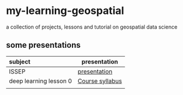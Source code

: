 # my-learning-geospatial
a collection of projects, lessons and tutorial on geospatial data science



##  some presentations

| subject                | presentation                                                 |
| :--------------------- | ------------------------------------------------------------ |
| ISSEP                  |        [presentation](https://github.com/dimiphoton/my-learning-geospatial/blob/main/presentation_ISSEP.md)                                                      |
| deep learning lesson 0 | [Course syllabus](https://glouppe.github.io/info8010-deep-learning/?p=course-syllabus.md) |
|                        |                                                              |
